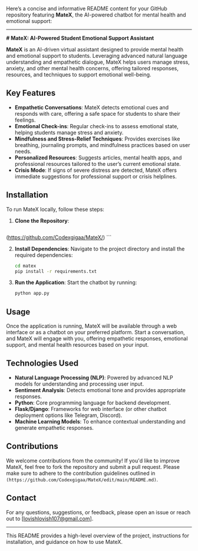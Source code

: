 Here’s a concise and informative README content for your GitHub repository featuring **MateX**, the AI-powered chatbot for mental health and emotional support:

---

**# MateX: AI-Powered Student Emotional Support Assistant**

**MateX** is an AI-driven virtual assistant designed to provide mental health and emotional support to students. Leveraging advanced natural language understanding and empathetic dialogue, MateX helps users manage stress, anxiety, and other mental health concerns, offering tailored responses, resources, and techniques to support emotional well-being.

## Key Features

- **Empathetic Conversations**: MateX detects emotional cues and responds with care, offering a safe space for students to share their feelings.
- **Emotional Check-ins**: Regular check-ins to assess emotional state, helping students manage stress and anxiety.
- **Mindfulness and Stress-Relief Techniques**: Provides exercises like breathing, journaling prompts, and mindfulness practices based on user needs.
- **Personalized Resources**: Suggests articles, mental health apps, and professional resources tailored to the user’s current emotional state.
- **Crisis Mode**: If signs of severe distress are detected, MateX offers immediate suggestions for professional support or crisis helplines.

## Installation

To run MateX locally, follow these steps:

1. **Clone the Repository**:
    ```bash
(https://github.com/Codexgigaa/MateX/)
    ```
   
2. **Install Dependencies**:
    Navigate to the project directory and install the required dependencies:
    ```bash
    cd matex
    pip install -r requirements.txt
    ```

3. **Run the Application**:
    Start the chatbot by running:
    ```bash
    python app.py
    ```

## Usage

Once the application is running, MateX will be available through a web interface or as a chatbot on your preferred platform. Start a conversation, and MateX will engage with you, offering empathetic responses, emotional support, and mental health resources based on your input.

## Technologies Used

- **Natural Language Processing (NLP)**: Powered by advanced NLP models for understanding and processing user input.
- **Sentiment Analysis**: Detects emotional tone and provides appropriate responses.
- **Python**: Core programming language for backend development.
- **Flask/Django**: Frameworks for web interface (or other chatbot deployment options like Telegram, Discord).
- **Machine Learning Models**: To enhance contextual understanding and generate empathetic responses.

## Contributions

We welcome contributions from the community! If you'd like to improve MateX, feel free to fork the repository and submit a pull request. Please make sure to adhere to the contribution guidelines outlined in `(https://github.com/Codexgigaa/MateX/edit/main/README.md)`.

## Contact

For any questions, suggestions, or feedback, please open an issue or reach out to [lovishlovish107@gmail.com].

---

This README provides a high-level overview of the project, instructions for installation, and guidance on how to use MateX.
